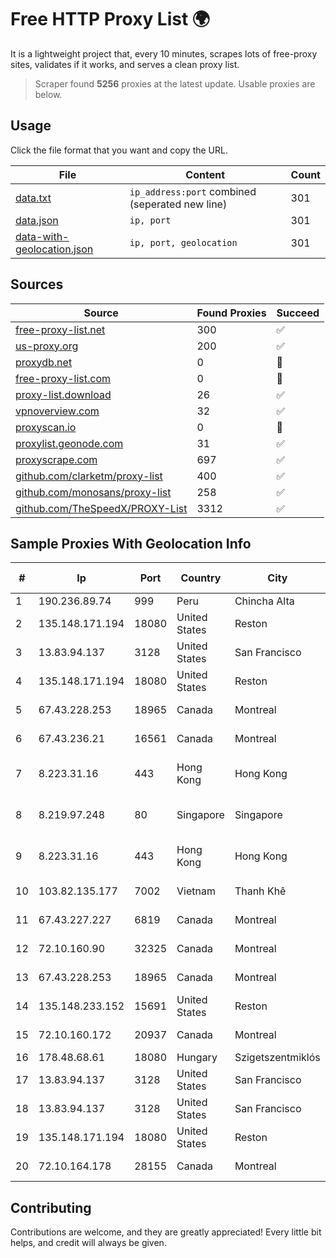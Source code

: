 
# Free HTTP Proxy List 🌍

It is a lightweight project that, every 10 minutes, scrapes lots of free-proxy sites, validates if it works, and serves a clean proxy list.


> Scraper found **5256** proxies at the latest update. Usable proxies are below.

## Usage

Click the file format that you want and copy the URL.


|File|Content|Count|
|----|-------|-----|
|[data.txt](https://raw.githubusercontent.com/themiralay/Proxy-List-World/master/data.txt)|`ip_address:port` combined (seperated new line)|301|
|[data.json](https://raw.githubusercontent.com/themiralay/Proxy-List-World/master/data.json)|`ip, port`|301|
|[data-with-geolocation.json](https://raw.githubusercontent.com/themiralay/Proxy-List-World/master/data-with-geolocation.json)|`ip, port, geolocation`|301|

## Sources

|Source|Found Proxies|Succeed|
|------|-------------|-------|
|[free-proxy-list.net](https://free-proxy-list.net)|300|✅|
|[us-proxy.org](https://www.us-proxy.org)|200|✅|
|[proxydb.net](http://proxydb.net)|0|🚫|
|[free-proxy-list.com](https://free-proxy-list.com/?page=&port=&type%5B%5D=http&type%5B%5D=https&up_time=0&search=Search)|0|🚫|
|[proxy-list.download](https://www.proxy-list.download/HTTP)|26|✅|
|[vpnoverview.com](https://vpnoverview.com/privacy/anonymous-browsing/free-proxy-servers)|32|✅|
|[proxyscan.io](https://www.proxyscan.io)|0|🚫|
|[proxylist.geonode.com](https://proxylist.geonode.com/api/proxy-list?limit=300&page=1&sort_by=lastChecked&sort_type=desc&protocols=http,https)|31|✅|
|[proxyscrape.com](https://api.proxyscrape.com/v2/?request=displayproxies&protocol=http&timeout=10000&country=all&ssl=all&anonymity=all)|697|✅|
|[github.com/clarketm/proxy-list](https://raw.githubusercontent.com/clarketm/proxy-list/master/proxy-list-raw.txt)|400|✅|
|[github.com/monosans/proxy-list](https://raw.githubusercontent.com/monosans/proxy-list/main/proxies/http.txt)|258|✅|
|[github.com/TheSpeedX/PROXY-List](https://raw.githubusercontent.com/TheSpeedX/PROXY-List/master/http.txt)|3312|✅|


## Sample Proxies With Geolocation Info

|#|Ip|Port|Country|City|Internet Service Provider|
|-|--|----|-------|----|-------------------------|
|1|190.236.89.74|999|Peru|Chincha Alta|TDP-GRS|
|2|135.148.171.194|18080|United States|Reston|OVH SAS|
|3|13.83.94.137|3128|United States|San Francisco|Microsoft Corporation|
|4|135.148.171.194|18080|United States|Reston|OVH SAS|
|5|67.43.228.253|18965|Canada|Montreal|GloboTech Communications|
|6|67.43.236.21|16561|Canada|Montreal|GloboTech Communications|
|7|8.223.31.16|443|Hong Kong|Hong Kong|Alibaba (US) Technology Co., Ltd.|
|8|8.219.97.248|80|Singapore|Singapore|Alibaba (US) Technology Co., Ltd.|
|9|8.223.31.16|443|Hong Kong|Hong Kong|Alibaba (US) Technology Co., Ltd.|
|10|103.82.135.177|7002|Vietnam|Thanh Khê|Cloudfly Corporation|
|11|67.43.227.227|6819|Canada|Montreal|GloboTech Communications|
|12|72.10.160.90|32325|Canada|Montreal|GloboTech Communications|
|13|67.43.228.253|18965|Canada|Montreal|GloboTech Communications|
|14|135.148.233.152|15691|United States|Reston|OVH SAS|
|15|72.10.160.172|20937|Canada|Montreal|GloboTech Communications|
|16|178.48.68.61|18080|Hungary|Szigetszentmiklós|UPC|
|17|13.83.94.137|3128|United States|San Francisco|Microsoft Corporation|
|18|13.83.94.137|3128|United States|San Francisco|Microsoft Corporation|
|19|135.148.171.194|18080|United States|Reston|OVH SAS|
|20|72.10.164.178|28155|Canada|Montreal|GloboTech Communications|



## Contributing

Contributions are welcome, and they are greatly appreciated! Every
little bit helps, and credit will always be given.

